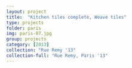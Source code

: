 ```yaml
---
layout: project
title:  "Kitchen tiles complete, Weave tiles"
type: projects
folder: paris
img: paris-07.jpg
group: projects
category: [2013]
collection: "Rue Remy '13"
collection-full: "Rue Remy, Paris '13" 
---
```


